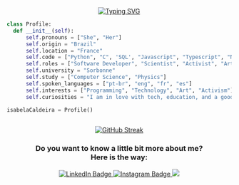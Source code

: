 <div id="header" align="center">
<a href="https://git.io/typing-svg"><img src="https://readme-typing-svg.demolab.com?font=Fira+Code&weight=500&pause=1000&color=F8A255&width=435&lines=Hey%2C+you!!+Bring+your+coffe+and;Let's+talk+%3C+code+%3E+%3D+%7B+" alt="Typing SVG" /></a>
</div>

```python
class Profile:  
  def __init__(self):
      self.pronouns = ["She", "Her"]
      self.origin = "Brazil"
      self.location = "France"
      self.code = ["Python", "C", 'SQL', "Javascript", "Typescript", "Node.js"]
      self.roles = ["Software Developer", "Scientist", "Activist", "Artist"]
      self.university = "Sorbonne"
      self.study = ["Computer Science", "Physics"]
      self.spoken_languages = ["pt-br", "eng", "fr", "es"]
      self.interests = ["Programming", "Technology", "Art", "Activism"]
      self.curiosities = "I am in love with tech, education, and a good cup of coffee"

isabelaCaldeira = Profile()
      
```

<div align='center'>
  <a href="https://git.io/streak-stats"><img src="https://github-readme-streak-stats-chi-blond.vercel.app?user=IsabelaCaldeira&theme=elegant&hide_border=true" alt="GitHub Streak" /></a>
</div>
<div id="badges" align="center">
  <h3>Do you want to know a little bit more about me?</br>
  Here is the way: </h3> 
  <a  target="_blank" href="https://www.linkedin.com/in/developerisa/">
    <img src="https://img.shields.io/badge/LinkedIn-blue?style=for-the-badge&logo=linkedin&logoColor=white" alt="LinkedIn Badge"/>
  </a>
  <a  target="_blank" href="https://www.instagram.com/_belacaldeira/">
    <img src="https://img.shields.io/badge/Instagram-E4405F?style=for-the-badge&logo=instagram&logoColor=white" alt="Instagram Badge"/>
  </a>
  <a target="_blank" href="mailto:isabela.ribeiro@outlook.com"><img src="https://img.shields.io/badge/-Gmail-%23333?style=for-the-badge&logo=gmail&logoColor=white" target="_blank"></a>
</div>


